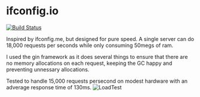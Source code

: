 
# ifconfig.io
[![Build Status](https://drone.io/github.com/georgyo/ifconfig.io/status.png)](https://drone.io/github.com/georgyo/ifconfig.io/latest)

Inspired by ifconfig.me, but designed for pure speed. A single server can do 18,000 requests per seconds while only consuming 50megs of ram.

I used the gin framework as it does several things to ensure that there are no memory allocations on each request, keeping the GC happy and preventing unnessary allocations.

Tested to handle 15,000 requests persecond on modest hardware with an adverage response time of 130ms.
![LoadTest](http://i.imgur.com/xgR4u1e.png)
